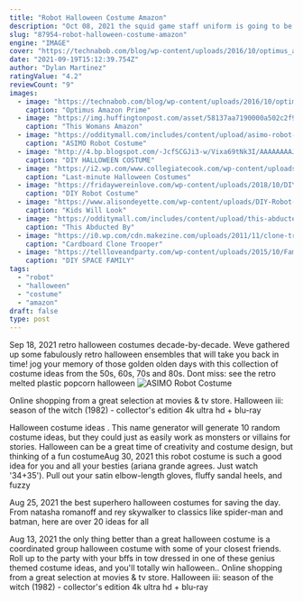 ```yaml
---
title: "Robot Halloween Costume Amazon"
description: "Oct 08, 2021 the squid game staff uniform is going to be the #1 halloween costume this year in korea, one  Spcosplay is selling the track suit on amazon for $ Green light robot costume"
slug: "87954-robot-halloween-costume-amazon"
engine: "IMAGE"
cover: "https://technabob.com/blog/wp-content/uploads/2016/10/optimus_amazon_prime_costume_1.jpg"
date: "2021-09-19T15:12:39.754Z"
author: "Dylan Martinez"
ratingValue: "4.2"
reviewCount: "9"
images:
  - image: "https://technabob.com/blog/wp-content/uploads/2016/10/optimus_amazon_prime_costume_1.jpg"
    caption: "Optimus Amazon Prime"
  - image: "https://img.huffingtonpost.com/asset/58137aa7190000a502c2f9db.jpeg?cache=iapua9rmxl&ops=scalefit_720_noupscale"
    caption: "This Womans Amazon"
  - image: "https://odditymall.com/includes/content/upload/asimo-robot-costume-936.jpg"
    caption: "ASIMO Robot Costume"
  - image: "http://4.bp.blogspot.com/-JcfSCGJi3-w/Vixa69tNk3I/AAAAAAAAJuI/Je4W9bMqDvY/s1600/IMG_8490.JPG"
    caption: "DIY HALLOWEEN COSTUME"
  - image: "https://i2.wp.com/www.collegiatecook.com/wp-content/uploads/2012/10/karen-mean-girls-costume-collegiatecook.png"
    caption: "Last-minute Halloween Costumes"
  - image: "https://fridaywereinlove.com/wp-content/uploads/2018/10/DIY-Robot-Costume-9276.jpg"
    caption: "DIY Robot Costume"
  - image: "https://www.alisondeyette.com/wp-content/uploads/DIY-Robot-Haloween-Costume.jpg"
    caption: "Kids Will Look"
  - image: "https://odditymall.com/includes/content/upload/this-abducted-by-an-alien-in-ufo-costume-might-be-the-greatest-halloween-idea-ever-2911.jpg"
    caption: "This Abducted By"
  - image: "https://i0.wp.com/cdn.makezine.com/uploads/2011/11/clone-trooper-cardboard-costume-in-action.jpg?resize=614%2C461"
    caption: "Cardboard Clone Trooper"
  - image: "https://tellloveandparty.com/wp-content/uploads/2015/10/Family-Halloween-Costume-ideas-Tell-Love-and-Party.jpg"
    caption: "DIY SPACE FAMILY"
tags:
  - "robot"
  - "halloween"
  - "costume"
  - "amazon"
draft: false
type: post
---
```


Sep 18, 2021 retro halloween costumes decade-by-decade. Weve gathered up some fabulously retro halloween ensembles that will take you back in time! jog your memory of those golden olden days with this collection of costume ideas from the 50s, 60s, 70s and 80s. Dont miss: see the retro melted plastic popcorn halloween
![ASIMO Robot Costume](https://odditymall.com/includes/content/upload/asimo-robot-costume-936.jpg "ASIMO Robot Costume")

Online shopping from a great selection at movies &amp; tv store. Halloween iii: season of the witch (1982) - collector&#39;s edition 4k ultra hd + blu-ray
<!--inArticleAds-->

<!--galleryOne-->

Halloween costume ideas . This name generator will generate 10 random costume ideas, but they could just as easily work as monsters or villains for stories. Halloween can be a great time of creativity and costume design, but thinking of a fun costumeAug 30, 2021 this robot costume is such a good idea for you and all your besties (ariana grande agrees. Just watch '34+35'). Pull out your satin elbow-length gloves, fluffy sandal heels, and fuzzy
<!--inArticleAds-->

<!--galleryTwo-->

Aug 25, 2021 the best superhero halloween costumes for saving the day. From natasha romanoff and rey skywalker to classics like spider-man and batman, here are over 20 ideas for all
<!--galleryThree-->

Aug 13, 2021 the only thing better than a great halloween costume is a coordinated group halloween costume with some of your closest friends. Roll up to the party with your bffs in tow dressed in one of these genius themed costume ideas, and you'll totally win halloween.. Online shopping from a great selection at movies & tv store. Halloween iii: season of the witch (1982) - collector's edition 4k ultra hd + blu-ray